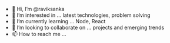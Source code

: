 - 👋 Hi, I’m @raviksanka
- 👀 I’m interested in ... latest technologies, problem solving
- 🌱 I’m currently learning ... Node, React
- 💞️ I’m looking to collaborate on ... projects and emerging trends
- 📫 How to reach me ... 

<!---
raviksanka/raviksanka is a ✨ special ✨ repository because its `README.md` (this file) appears on your GitHub profile.
You can click the Preview link to take a look at your changes.
--->
